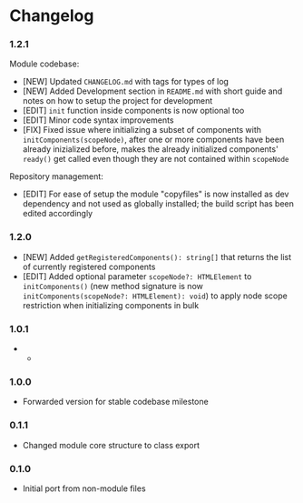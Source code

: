 Changelog
=========

### 1.2.1

Module codebase:

* [NEW] Updated `CHANGELOG.md` with tags for types of log
* [NEW] Added Development section in `README.md` with short guide and notes on how to setup the project for development
* [EDIT] `init` function inside components is now optional too
* [EDIT] Minor code syntax improvements
* [FIX] Fixed issue where initializing a subset of components with `initComponents(scopeNode)`, after one or more components have been already inizialized before, makes the already initialized components' `ready()` get called even though they are not contained within `scopeNode`

Repository management:

* [EDIT] For ease of setup the module "copyfiles" is now installed as dev dependency and not used as globally installed; the build script has been edited accordingly

### 1.2.0

* [NEW] Added `getRegisteredComponents(): string[]` that returns the list of currently registered components
* [EDIT] Added optional parameter `scopeNode?: HTMLElement` to `initComponents()` (new method signature is now `initComponents(scopeNode?: HTMLElement): void`) to apply node scope restriction when initializing components in bulk

### 1.0.1

* -

### 1.0.0

* Forwarded version for stable codebase milestone

### 0.1.1

* Changed module core structure to class export

### 0.1.0

* Initial port from non-module files